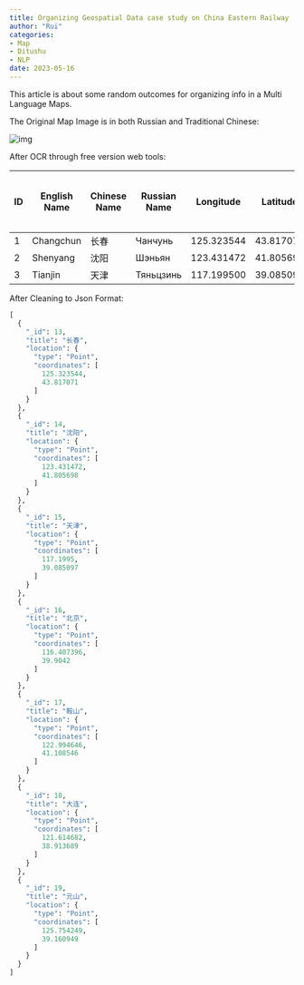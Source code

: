 ```yaml
---
title: Organizing Geospatial Data case study on China Eastern Railway
author: "Rui"
categories:
- Map
- Ditushu
- NLP
date: 2023-05-16
---
```




This article is about some random outcomes for organizing info in a Multi Language Maps.



The Original Map Image is in both Russian and Traditional Chinese:

![img](https://pic.baike.soso.com/ugc/baikepic2/16500/cut-20220107211128-1527755848_jpg_938_625_129642.jpg/1284)



After OCR through free version web tools:

| ID   | English Name | Chinese Name | Russian Name | Longitude  | Latitude  | Country Belonged To | Year of Train Station Built |
| ---- | ------------ | ------------ | ------------ | ---------- | --------- | ------------------- | --------------------------- |
| 1    | Changchun    | 长春         | Чанчунь      | 125.323544 | 43.817071 | China               | 1898                        |
| 2    | Shenyang     | 沈阳         | Шэньян       | 123.431472 | 41.805698 | China               | 189                         |
| 3    | Tianjin      | 天津         | Тяньцзинь    | 117.199500 | 39.085097 | China               | 1888                        |



After Cleaning to Json Format:

```python
[
  {
    "_id": 13,
    "title": "长春",
    "location": {
      "type": "Point",
      "coordinates": [
        125.323544,
        43.817071
      ]
    }
  },
  {
    "_id": 14,
    "title": "沈阳",
    "location": {
      "type": "Point",
      "coordinates": [
        123.431472,
        41.805698
      ]
    }
  },
  {
    "_id": 15,
    "title": "天津",
    "location": {
      "type": "Point",
      "coordinates": [
        117.1995,
        39.085097
      ]
    }
  },
  {
    "_id": 16,
    "title": "北京",
    "location": {
      "type": "Point",
      "coordinates": [
        116.407396,
        39.9042
      ]
    }
  },
  {
    "_id": 17,
    "title": "鞍山",
    "location": {
      "type": "Point",
      "coordinates": [
        122.994646,
        41.108546
      ]
    }
  },
  {
    "_id": 18,
    "title": "大连",
    "location": {
      "type": "Point",
      "coordinates": [
        121.614682,
        38.913689
      ]
    }
  },
  {
    "_id": 19,
    "title": "元山",
    "location": {
      "type": "Point",
      "coordinates": [
        125.754249,
        39.160949
      ]
    }
  }
]

```

